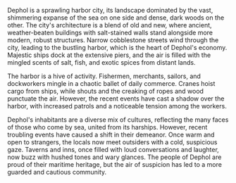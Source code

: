 Dephol is a sprawling harbor city, its landscape dominated by the vast, shimmering expanse of the sea on one side and dense, dark woods on the other. The city's architecture is a blend of old and new, where ancient, weather-beaten buildings with salt-stained walls stand alongside more modern, robust structures. Narrow cobblestone streets wind through the city, leading to the bustling harbor, which is the heart of Dephol's economy. Majestic ships dock at the extensive piers, and the air is filled with the mingled scents of salt, fish, and exotic spices from distant lands.

The harbor is a hive of activity. Fishermen, merchants, sailors, and dockworkers mingle in a chaotic ballet of daily commerce. Cranes hoist cargo from ships, while shouts and the creaking of ropes and wood punctuate the air. However, the recent events have cast a shadow over the harbor, with increased patrols and a noticeable tension among the workers.

Dephol's inhabitants are a diverse mix of cultures, reflecting the many faces of those who come by sea, united from its harships. However, recent troubling events have caused a shift in their demeanor. Once warm and open to strangers, the locals now meet outsiders with a cold, suspicious gaze. Taverns and inns, once filled with loud conversations and laughter, now buzz with hushed tones and wary glances. The people of Dephol are proud of their maritime heritage, but the air of suspicion has led to a more guarded and cautious community.